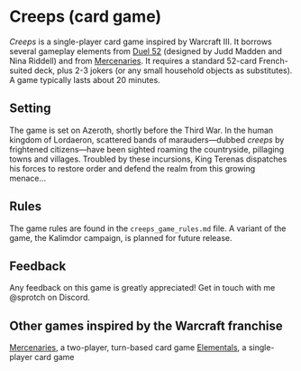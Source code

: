 # Creeps (card game)

_Creeps_ is a single-player card game inspired by Warcraft III. It borrows several gameplay elements from [Duel 52](https://juddmadden.com/duel52/) (designed by Judd Madden and Nina Riddell) and from [Mercenaries](https://github.com/spycherf/mercenaries). It requires a standard 52-card French-suited deck, plus 2-3 jokers (or any small household objects as substitutes). A game typically lasts about 20 minutes.

## Setting

The game is set on Azeroth, shortly before the Third War. In the human kingdom of Lordaeron, scattered bands of marauders—dubbed _creeps_ by frightened citizens—have been sighted roaming the countryside, pillaging towns and villages. Troubled by these incursions, King Terenas dispatches his forces to restore order and defend the realm from this growing menace...

## Rules

The game rules are found in the `creeps_game_rules.md` file. A variant of the game, the Kalimdor campaign, is planned for future release.

## Feedback

Any feedback on this game is greatly appreciated! Get in touch with me @sprotch on Discord.

## Other games inspired by the Warcraft franchise

[Mercenaries](https://github.com/spycherf/mercenaries), a two-player, turn-based card game
[Elementals](https://github.com/spycherf/elementals), a single-player card game
